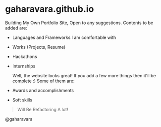 # gaharavara.github.io

Building My Own Portfolio Site, Open to any suggestions.
Contents to be added are:

  * Languages and Frameworks I am comfortable with
  * Works (Projects, Resume)
  * Hackathons
  * Internships

    Well, the website looks great! If you add a few more things then it'll be complete :)
    Some of them are:
  * Awards and accomplishments
  * Soft skills 

> Will Be Refactoring A lot!

@gaharavara
